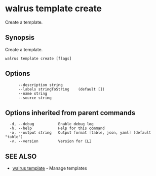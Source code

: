 # walrus template create

Create a template.

## Synopsis

Create a template.

```
walrus template create [flags]
```

## Options

```
      --description string      
      --labels stringToString    (default [])
      --name string             
      --source string           
```

## Options inherited from parent commands

```
  -d, --debug           Enable debug log
  -h, --help            Help for this command
  -o, --output string   Output format [table, json, yaml] (default "table")
  -v, --version         Version for CLI
```

## SEE ALSO

* [walrus template](walrus_template)	 - Manage templates


